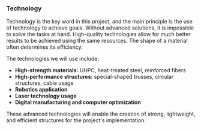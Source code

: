 ### Technology

Technology is the key word in this project, and the main principle is the use of technology to achieve goals. Without advanced solutions, it is impossible to solve the tasks at hand. High-quality technologies allow for much better results to be achieved using the same resources. The shape of a material often determines its efficiency.

The technologies we will use include:

* **High-strength materials:** UHPC, heat-treated steel, reinforced fibers
* **High-performance structures:** special-shaped trusses, circular structures, cable usage
* **Robotics application**
* **Laser technology usage**
* **Digital manufacturing and computer optimization**

These advanced technologies will enable the creation of strong, lightweight, and efficient structures for the project's implementation.